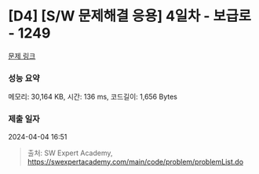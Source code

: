 # [D4] [S/W 문제해결 응용] 4일차 - 보급로 - 1249 

[문제 링크](https://swexpertacademy.com/main/code/problem/problemDetail.do?contestProbId=AV15QRX6APsCFAYD) 

### 성능 요약

메모리: 30,164 KB, 시간: 136 ms, 코드길이: 1,656 Bytes

### 제출 일자

2024-04-04 16:51



> 출처: SW Expert Academy, https://swexpertacademy.com/main/code/problem/problemList.do